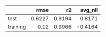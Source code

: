 |          |   rmse |     r2 |   avg_nll |
|:---------|-------:|-------:|----------:|
| test     | 0.6227 | 0.9194 |    0.8171 |
| training | 0.12   | 0.9966 |   -0.4164 |